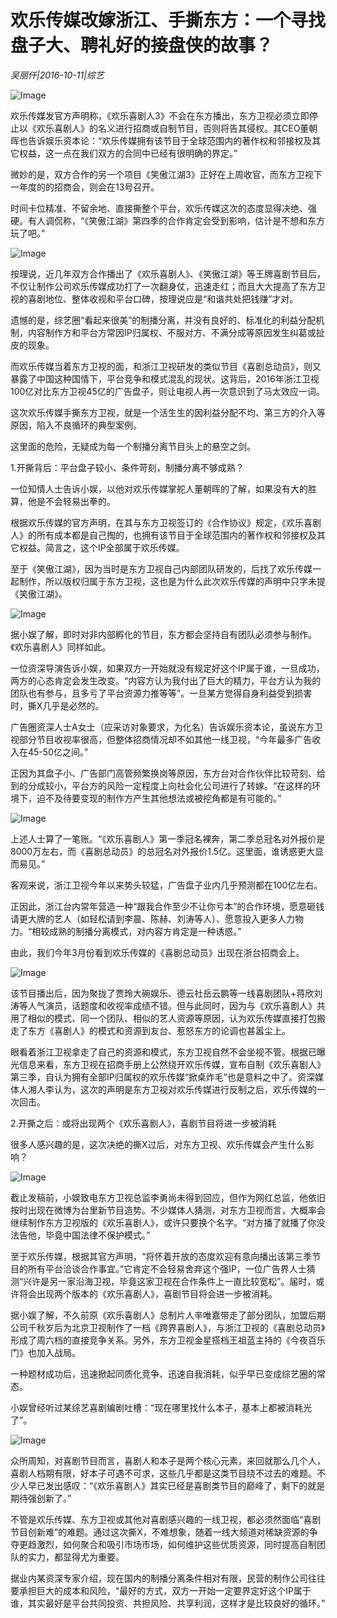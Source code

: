 # 欢乐传媒改嫁浙江、手撕东方：一个寻找盘子大、聘礼好的接盘侠的故事？

*吴丽仟|2016-10-11|综艺*

![Image](http://p1.pstatp.com/large/31c50000c09246e248e6)

欢乐传媒发官方声明称，《欢乐喜剧人3》不会在东方播出，东方卫视必须立即停止以《欢乐喜剧人》的名义进行招商或自制节目，否则将告其侵权。其CEO董朝晖也告诉娱乐资本论：“欢乐传媒拥有该节目于全球范围内的著作权和邻接权及其它权益，这一点在我们双方的合同中已经有很明确的界定。”

微妙的是，双方合作的另一个项目《笑傲江湖3》正好在上周收官，而东方卫视下一年度的的招商会，则会在13号召开。

时间卡位精准、不留余地、直接撕整个平台，欢乐传媒这次的态度显得决绝、强硬。有人调侃称，“《笑傲江湖》第四季的合作肯定会受到影响，估计是不想和东方玩了吧。”

![Image](http://p3.pstatp.com/large/31c10000bfabf68d638b)

按理说，近几年双方合作播出了《欢乐喜剧人》、《笑傲江湖》等王牌喜剧节目后，不仅让制作公司欢乐传媒成功打了一次翻身仗，迅速走红；而且大大提高了东方卫视的喜剧地位、整体收视和平台口碑，按理说应是“和谐共处把钱赚”才对。

遗憾的是，综艺圈“看起来很美”的制播分离，并没有良好的、标准化的利益分配机制，内容制作方和平台方常因IP归属权、不服对方、不满分成等原因发生纠葛或扯皮的现象。

而欢乐传媒当着东方卫视的面，和浙江卫视研发的类似节目《喜剧总动员》，则又暴露了中国这种国情下，平台竞争和模式混乱的现状。这背后，2016年浙江卫视100亿对比东方卫视45亿的广告盘子，则让电视人再一次意识到了马太效应一词。

这次欢乐传媒手撕东方卫视，就是一个活生生的因利益分配不均、第三方的介入等原因，陷入不良循环的典型案例。

这里面的危险，无疑成为每一个制播分离节目头上的悬空之剑。

1.开撕背后：平台盘子较小、条件苛刻，制播分离不够成熟？

一位知情人士告诉小娱，以他对欢乐传媒掌舵人董朝晖的了解，如果没有大的胜算，他是不会轻易出拳的。

根据欢乐传媒的官方声明，在其与东方卫视签订的《合作协议》规定，《欢乐喜剧人》的所有成本都是自己掏的，也拥有该节目于全球范围内的著作权和邻接权及其它权益。简言之，这个IP全部属于欢乐传媒。

至于《笑傲江湖》，因为当时是东方卫视自己内部团队研发的，后找了欢乐传媒一起制作，所以版权归属于东方卫视，这也是为什么此次欢乐传媒的声明中只字未提《笑傲江湖》。

![Image](http://p2.pstatp.com/large/31b90000bfb66639ed50)

据小娱了解，即时对非内部孵化的节目，东方都会坚持自有团队必须参与制作。《欢乐喜剧人》同样如此。

一位资深导演告诉小娱，如果双方一开始就没有规定好这个IP属于谁，一旦成功，两方的心态肯定会发生改变。“内容方认为我付出了巨大的精力，平台方认为我的团队也有参与，且多亏了平台资源力推等等”。一旦某方觉得自身利益受到损害时，撕X几乎是必然的。

广告圈资深人士A女士（应采访对象要求，为化名）告诉娱乐资本论，虽说东方卫视部分节目收视率很高，但整体招商情况却不如其他一线卫视，“今年最多广告收入在45-50亿之间。”

正因为其盘子小、广告部门高管频繁换岗等原因，东方台对合作伙伴比较苛刻、给到的分成较小，平台方的风险一定程度上向社会化公司进行了转嫁。“在这样的环境下，迫不及待要变现的制作方产生其他想法或被挖角都是有可能的。”

![Image](http://p2.pstatp.com/large/31c20000bca72cf64143)

上述人士算了一笔账。“《欢乐喜剧人》第一季冠名裸奔，第二季总冠名对外报价是8000万左右，而《喜剧总动员》的总冠名对外报价1.5亿。这里面，谁诱惑更大显而易见。”

客观来说，浙江卫视今年以来势头较猛，广告盘子业内几乎预测都在100亿左右。

正因此，浙江台内常年营造一种“跟我合作至少不让你亏本”的合作环境，愿意砸钱请更大牌的艺人（如轻松请到李晨、陈赫、刘涛等人）、愿意投入更多人力物力。“相较成熟的制播分离模式，对内容方肯定是一种诱惑。”

由此，我们今年3月份看到欢乐传媒的《喜剧总动员》出现在浙台招商会上。

![Image](http://p3.pstatp.com/large/31b90000bfb32dc97601)

该节目播出后，因为聚拢了贾玲大碗娱乐、德云社岳云鹏等一线喜剧团队+蒋欣刘涛等人气演员，话题度和收视率成绩不错。但与此同时，因为与《欢乐喜剧人》共用了相似的模式、同一个团队、相似的艺人资源等原因，认为欢乐传媒直接打包搬走了东方《喜剧人》的模式和资源到友台、惹怒东方的论调也甚嚣尘上。

眼看着浙江卫视拿走了自己的资源和模式，东方卫视自然不会坐视不管。根据已曝光信息来看，东方卫视在招商手册上公然绕开欢乐传媒，宣布自制《欢乐喜剧人》第三季，自认为拥有全部IP归属权的欢乐传媒“掀桌炸毛”也是意料之中了。资深媒体人湘人李认为，这次的声明是东方卫视对欢乐传媒进行反制之后，欢乐传媒的一次回击。

2.开撕之后：或将出现两个《欢乐喜剧人》，喜剧节目将进一步被消耗

很多人感兴趣的是，这次决绝的撕X过后，对东方卫视、欢乐传媒会产生什么影响？

![Image](http://p2.pstatp.com/large/31b90000bfb73fcea36b)

截止发稿前，小娱致电东方卫视总监李勇尚未得到回应，但作为网红总监，他依旧按时出现在微博为台里新节目造势。不少媒体人猜测，对东方卫视而言，大概率会继续制作东方卫视版的《欢乐喜剧人》，或许只要换个名字。“对方播了就播了你没法告他，毕竟中国法律不保护模式。”

至于欢乐传媒，根据其官方声明，“将怀着开放的态度欢迎有意向播出该第三季节目的所有平台洽谈合作事宜。”它肯定不会轻易舍弃这个强IP，一位广告界人士猜测“兴许是另一家沿海卫视，毕竟这家卫视在合作条件上一直比较宽松”。届时，或许将会出现两个版本的《欢乐喜剧人》，喜剧节目将会进一步被消耗。

据小娱了解，不久前原《欢乐喜剧人》总制片人辛唯嘉带走了部分团队，加盟后期公司千秋岁后为北京卫视制作了一档《跨界喜剧人》，与浙江卫视的《喜剧总动员》形成了周六档的直接竞争关系。另外，东方卫视金星搭档王祖蓝主持的《今夜百乐门》也加入战局。

一种题材成功后，迅速掀起同质化竞争、迅速自我消耗，似乎早已变成综艺圈的常态。

小娱曾经听过某综艺喜剧编剧吐槽：“现在哪里找什么本子，基本上都被消耗光了”。

![Image](http://p3.pstatp.com/large/31c00003ac5a5af6efb2)

众所周知，对喜剧节目而言，喜剧人和本子是两个核心元素，来回就那么几个人，喜剧人档期有限，好本子可遇不可求，这些几乎都是这类节目绕不过去的难题。不少人早已发出感叹：“《欢乐喜剧人》其实已经是喜剧类节目的巅峰了，剩下的就是期待强创新了。”

不管是欢乐传媒、东方卫视或其他对喜剧感兴趣的一线卫视，都必须然面临“喜剧节目创新难”的难题。通过这次撕X，不难想象，随着一线大频道对稀缺资源的争夺更趋激烈，如何聚合和吸引市场市场，如何维护这些优质资源，同时提高自制团队的实力，都显得尤为重要。

据业内某资深专家介绍，现在国内的制播分离条件相对有限，民营的制作公司往往要承担巨大的成本和风险，“最好的方式，双方一开始一定要界定好这个IP属于谁，其实最好是平台共同投资、共担风险、共享利润，这样才是比较良好的循环。”

